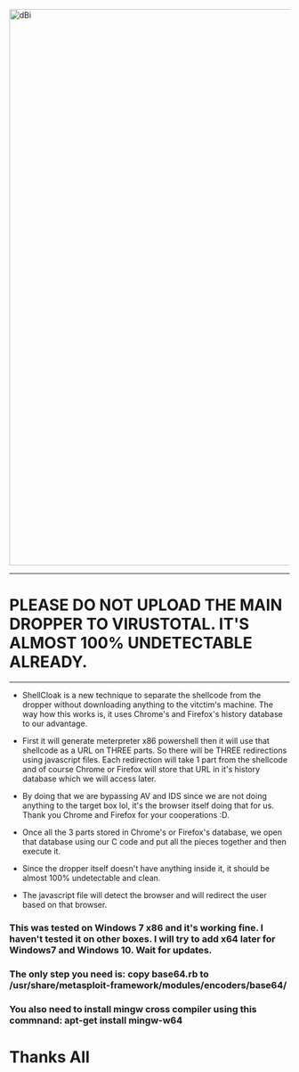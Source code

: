 <img width="998" alt="dBi" src="https://github.com/nixpal/shellcloak/blob/master/shellcloak.png">
                                          
----------------------------------------------------------------------------------------------
# PLEASE DO NOT UPLOAD THE MAIN DROPPER TO VIRUSTOTAL. IT'S ALMOST 100% UNDETECTABLE ALREADY.
----------------------------------------------------------------------------------------------

- ShellCloak is a new technique to separate the shellcode from the dropper without downloading anything to the vitctim's machine. The way how this works is, it uses Chrome's and Firefox's history database to our advantage.

- First it will generate meterpreter x86 powershell then it will use that shellcode as a URL on THREE parts. So there will be THREE redirections using javascript files. Each redirection will take 1 part from the shellcode and of course Chrome or Firefox will store that URL in it's history database which we will access later.

- By doing that we are bypassing AV and IDS since we are not doing anything to the target box lol, it's the browser itself doing that for us. Thank you Chrome and Firefox for your cooperations :D.

- Once all the 3 parts stored in Chrome's or Firefox's database, we open that database using our C code and put all the pieces together and then execute it.

- Since the dropper itself doesn't have anything inside it, it should be almost 100% undetectable and clean.

- The javascript file will detect the browser and will redirect the user based on that browser.

### This was tested on Windows 7 x86 and it's working fine. I haven't tested it on other boxes. I will try to add x64 later for Windows7 and Windows 10. Wait for updates.



### The only step you need is: copy base64.rb to /usr/share/metasploit-framework/modules/encoders/base64/
### You also need to install mingw cross compiler using this commnand: apt-get install mingw-w64

# Thanks All

